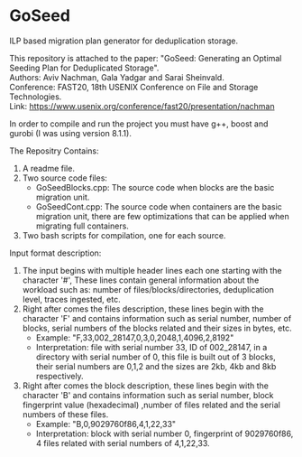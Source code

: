 # GoSeed
ILP based migration plan generator for deduplication storage.

This repository is attached to the paper: "GoSeed: Generating an Optimal Seeding Plan for Deduplicated Storage".<br/>
Authors: Aviv Nachman, Gala Yadgar and Sarai Sheinvald.<br/>
Conference: FAST20, 18th USENIX Conference on File and Storage Technologies.<br/>
Link: https://www.usenix.org/conference/fast20/presentation/nachman

In order to compile and run the project you must have g++, boost and gurobi (I was using version 8.1.1).

The Repositry Contains:
1. A readme file.
2. Two source code files:
   - GoSeedBlocks.cpp: The source code when blocks are the basic migration unit.
   - GoSeedCont.cpp: The source code when containers are the basic migration unit, there are few optimizations that can be applied when migrating full containers.
3. Two bash scripts for compilation, one for each source.


Input format description:
1. The input begins with multiple header lines each one starting with the character '#', These lines contain general information about the workload such as: number of files/blocks/directories, deduplication level, traces ingested, etc.
2. Right after comes the files description, these lines begin with the character 'F' and contains information such as serial number, number of blocks, serial numbers of the blocks related and their sizes in bytes, etc.
   - Example: "F,33,002_28147,0,3,0,2048,1,4096,2,8192"
   - Interpretation: file with serial number 33, ID of 002_28147, in a directory with serial number of 0, this file is built out of 3 blocks, their serial numbers are 0,1,2 and the sizes are 2kb, 4kb and 8kb respectively.
3. Right after comes the block description, these lines begin with the character 'B' and contains information such as serial number, block fingerprint value (hexadecimal) ,number of files related and the serial numbers of these files.
   - Example: "B,0,9029760f86,4,1,22,33"
   - Interpretation: block with serial number 0, fingerprint of 9029760f86, 4 files related with serial numbers of 4,1,22,33.
